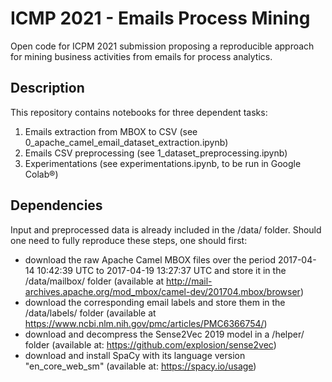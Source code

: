 # ICMP 2021 - Emails Process Mining

Open code for ICPM 2021 submission proposing a reproducible approach for mining business activities from emails for process analytics.

## Description

This repository contains notebooks for three dependent tasks:

1. Emails extraction from MBOX to CSV (see 0_apache_camel_email_dataset_extraction.ipynb)
2. Emails CSV preprocessing (see 1_dataset_preprocessing.ipynb)
3. Experimentations (see experimentations.ipynb, to be run in Google Colab®)

## Dependencies

Input and preprocessed data is already included in the /data/ folder. Should one need to fully reproduce these steps, one should first:
- download the raw Apache Camel MBOX files over the period 2017-04-14 10:42:39 UTC to 2017-04-19 13:27:37 UTC and store it in the /data/mailbox/ folder (available at http://mail-archives.apache.org/mod_mbox/camel-dev/201704.mbox/browser) 
- download the corresponding email labels and store them in the /data/labels/ folder (available at https://www.ncbi.nlm.nih.gov/pmc/articles/PMC6366754/)
- download and decompress the Sense2Vec 2019 model in a /helper/ folder (available at: https://github.com/explosion/sense2vec)
- download and install SpaCy with its language version "en_core_web_sm" (available at: https://spacy.io/usage)
